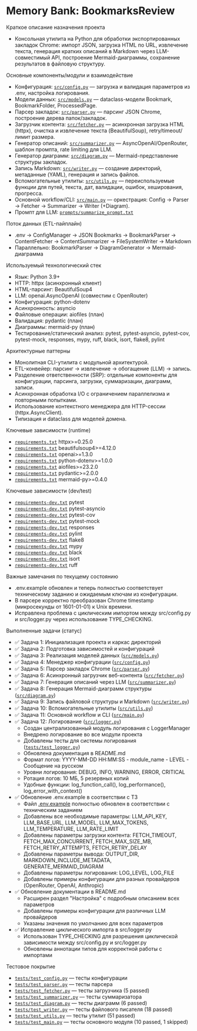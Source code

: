 # Memory Bank: BookmarksReview

Краткое описание назначения проекта
- Консольная утилита на Python для обработки экспортированных закладок Chrome: импорт JSON, загрузка HTML по URL, извлечение текста, генерация кратких описаний в Markdown через LLM-совместимый API, построение Mermaid-диаграммы, сохранение результатов в файловую структуру.

Основные компоненты/модули и взаимодействие
- Конфигурация: [`src/config.py`](src/config.py) — загрузка и валидация параметров из .env, настройка логирования.
- Модели данных: [`src/models.py`](src/models.py) — dataclass-модели Bookmark, BookmarkFolder, ProcessedPage.
- Парсер закладок: [`src/parser.py`](src/parser.py) — парсинг JSON Chrome, построение дерева папок/закладок.
- Загрузчик контента: [`src/fetcher.py`](src/fetcher.py) — асинхронная загрузка HTML (httpx), очистка и извлечение текста (BeautifulSoup), retry/timeout/лимит размера.
- Генератор описаний: [`src/summarizer.py`](src/summarizer.py) — AsyncOpenAI/OpenRouter, шаблон промпта, rate limiting для LLM.
- Генератор диаграмм: [`src/diagram.py`](src/diagram.py) — Mermaid-представление структуры закладок.
- Запись Markdown: [`src/writer.py`](src/writer.py) — создание директорий, метаданные (YAML), генерация и запись файлов.
- Вспомогательные утилиты: [`src/utils.py`](src/utils.py) — переиспользуемые функции для путей, текста, дат, валидации, ошибок, хеширования, прогресса.
- Основной workflow/CLI: [`src/main.py`](src/main.py) — оркестрация: Config → Parser → Fetcher → Summarizer → Writer (+Diagram).
- Промпт для LLM: [`prompts/summarize_prompt.txt`](prompts/summarize_prompt.txt)

Поток данных (ETL-пайплайн)
- .env → ConfigManager → JSON Bookmarks → BookmarkParser → ContentFetcher → ContentSummarizer → FileSystemWriter → Markdown
- Параллельно: BookmarkParser → DiagramGenerator → Mermaid-диаграмма

Используемый технологический стек
- Язык: Python 3.9+
- HTTP: httpx (асинхронный клиент)
- HTML-парсинг: BeautifulSoup4
- LLM: openai.AsyncOpenAI (совместим с OpenRouter)
- Конфигурация: python-dotenv
- Асинхронность: asyncio
- Файловые операции: aiofiles (план)
- Валидация: pydantic (план)
- Диаграммы: mermaid-py (план)
- Тестирование/статический анализ: pytest, pytest-asyncio, pytest-cov, pytest-mock, responses, mypy, ruff, black, isort, flake8, pylint

Архитектурные паттерны
- Монолитная CLI-утилита с модульной архитектурой.
- ETL-конвейер: парсинг → извлечение → обогащение (LLM) → запись.
- Разделение ответственности (SRP): отдельные компоненты для конфигурации, парсинга, загрузки, суммаризации, диаграмм, записи.
- Асинхронная обработка I/O с ограничением параллелизма и повторными попытками.
- Использование контекстного менеджера для HTTP-сессии (httpx.AsyncClient).
- Типизация и dataclass для моделей домена.

Ключевые зависимости (runtime)
- [`requirements.txt`](requirements.txt:1) httpx>=0.25.0
- [`requirements.txt`](requirements.txt:2) beautifulsoup4>=4.12.0
- [`requirements.txt`](requirements.txt:3) openai>=1.3.0
- [`requirements.txt`](requirements.txt:4) python-dotenv>=1.0.0
- [`requirements.txt`](requirements.txt:5) aiofiles>=23.2.0
- [`requirements.txt`](requirements.txt:6) pydantic>=2.0.0
- [`requirements.txt`](requirements.txt:7) mermaid-py>=0.4.0

Ключевые зависимости (dev/test)
- [`requirements-dev.txt`](requirements-dev.txt:1) pytest
- [`requirements-dev.txt`](requirements-dev.txt:2) pytest-asyncio
- [`requirements-dev.txt`](requirements-dev.txt:3) pytest-cov
- [`requirements-dev.txt`](requirements-dev.txt:4) pytest-mock
- [`requirements-dev.txt`](requirements-dev.txt:5) responses
- [`requirements-dev.txt`](requirements-dev.txt:6) pylint
- [`requirements-dev.txt`](requirements-dev.txt:7) flake8
- [`requirements-dev.txt`](requirements-dev.txt:8) mypy
- [`requirements-dev.txt`](requirements-dev.txt:9) black
- [`requirements-dev.txt`](requirements-dev.txt:10) isort
- [`requirements-dev.txt`](requirements-dev.txt:11) ruff

Важные замечания по текущему состоянию
- .env.example обновлен и теперь полностью соответствует техническому заданию и ожидаемым ключам из конфигурации.
- В парсере корректно преобразован Chrome timestamp (микросекунды от 1601-01-01) к Unix времени.
- Исправлена проблема с циклическим импортом между src/config.py и src/logger.py через использование TYPE_CHECKING.

Выполненные задачи (статус)
- ✅ Задача 1: Инициализация проекта и каркас директорий
- ✅ Задача 2: Подготовка зависимостей и конфигураций
- ✅ Задача 3: Реализация моделей данных ([`src/models.py`](src/models.py))
- ✅ Задача 4: Менеджер конфигурации ([`src/config.py`](src/config.py))
- ✅ Задача 5: Парсер закладок Chrome ([`src/parser.py`](src/parser.py))
- ✅ Задача 6: Асинхронный загрузчик веб-контента ([`src/fetcher.py`](src/fetcher.py))
- ✅ Задача 7: Генерация описаний через LLM ([`src/summarizer.py`](src/summarizer.py))
- ✅ Задача 8: Генерация Mermaid-диаграмм структуры ([`src/diagram.py`](src/diagram.py))
- ✅ Задача 9: Запись файловой структуры и Markdown ([`src/writer.py`](src/writer.py))
- ✅ Задача 10: Вспомогательные утилиты ([`src/utils.py`](src/utils.py))
- ✅ Задача 11: Основной workflow и CLI ([`src/main.py`](src/main.py))
- ✅ Задача 12: Логирование ([`src/logger.py`](src/logger.py))
  - Создан централизованный модуль логирования с LoggerManager
  - Внедрено логирование во все модули проекта
  - Добавлены тесты для системы логирования ([`tests/test_logger.py`](tests/test_logger.py))
  - Обновлена документация в README.md
  - Формат логов: YYYY-MM-DD HH:MM:SS - module_name - LEVEL - Сообщение на русском
  - Уровни логирования: DEBUG, INFO, WARNING, ERROR, CRITICAL
  - Ротация логов: 10 МБ, 5 резервных копий
  - Удобные функции: log_function_call(), log_performance(), log_error_with_context()
- ✅ Обновление .env.example в соответствии с ТЗ
  - Файл [.env.example](.env.example) полностью обновлен в соответствии с техническим заданием
  - Добавлены все необходимые параметры: LLM_API_KEY, LLM_BASE_URL, LLM_MODEL, LLM_MAX_TOKENS, LLM_TEMPERATURE, LLM_RATE_LIMIT
  - Добавлены параметры загрузки контента: FETCH_TIMEOUT, FETCH_MAX_CONCURRENT, FETCH_MAX_SIZE_MB, FETCH_RETRY_ATTEMPTS, FETCH_RETRY_DELAY
  - Добавлены параметры вывода: OUTPUT_DIR, MARKDOWN_INCLUDE_METADATA, GENERATE_MERMAID_DIAGRAM
  - Добавлены параметры логирования: LOG_LEVEL, LOG_FILE
  - Добавлены примеры конфигурации для разных провайдеров (OpenRouter, OpenAI, Anthropic)
- ✅ Обновление документации в README.md
  - Расширен раздел "Настройка" с подробным описанием всех параметров
  - Добавлены примеры конфигурации для различных LLM провайдеров
  - Указаны значения по умолчанию для всех параметров
- ✅ Исправление циклического импорта в src/logger.py
  - Использован TYPE_CHECKING для разрешения циклической зависимости между src/config.py и src/logger.py
  - Обновлены аннотации типов для корректной работы с импортами

Тестовое покрытие
- [`tests/test_config.py`](tests/test_config.py) — тесты конфигурации
- [`tests/test_parser.py`](tests/test_parser.py) — тесты парсера
- [`tests/test_fetcher.py`](tests/test_fetcher.py) — тесты загрузчика (5 passed)
- [`tests/test_summarizer.py`](tests/test_summarizer.py) — тесты суммаризатора
- [`tests/test_diagram.py`](tests/test_diagram.py) — тесты диаграмм (6 passed)
- [`tests/test_writer.py`](tests/test_writer.py) — тесты файлового писателя (18 passed)
- [`tests/test_utils.py`](tests/test_utils.py) — тесты утилит (51 passed)
- [`tests/test_main.py`](tests/test_main.py) — тесты основного модуля (10 passed, 1 skipped)